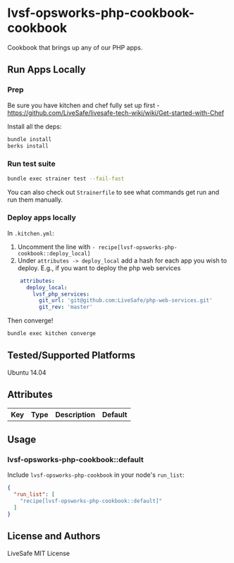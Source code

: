 # lvsf-opsworks-php-cookbook-cookbook

Cookbook that brings up any of our PHP apps.

## Run Apps Locally

### Prep

Be sure you have kitchen and chef fully set up first - https://github.com/LiveSafe/livesafe-tech-wiki/wiki/Get-started-with-Chef


Install all the deps:
```bash
bundle install
berks install
```

### Run test suite

```bash
bundle exec strainer test --fail-fast
```

You can also check out `Strainerfile` to see what commands get run and run them manually.


### Deploy apps locally

In `.kitchen.yml`:

1. Uncomment the line with `- recipe[lvsf-opsworks-php-cookbook::deploy_local]`
1. Under `attributes -> deploy_local` add a hash for each app you wish to deploy.  E.g., if you want to deploy the php web services
```yml
    attributes:
      deploy_local:
        lvsf_php_services:
          git_url: 'git@github.com:LiveSafe/php-web-services.git'
          git_rev: 'master'
```
Then converge!

```bash
bundle exec kitchen converge
```

## Tested/Supported Platforms

Ubuntu 14.04

## Attributes

<table>
  <tr>
    <th>Key</th>
    <th>Type</th>
    <th>Description</th>
    <th>Default</th>
  </tr>
</table>

## Usage

### lvsf-opsworks-php-cookbook::default

Include `lvsf-opsworks-php-cookbook` in your node's `run_list`:

```json
{
  "run_list": [
    "recipe[lvsf-opsworks-php-cookbook::default]"
  ]
}
```

## License and Authors

LiveSafe
MIT License
